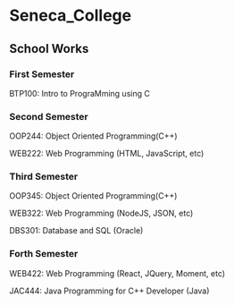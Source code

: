 # Seneca_College
## School Works

### First Semester

BTP100: Intro to PrograMming using C

### Second Semester

OOP244: Object Oriented Programming(C++)

WEB222: Web Programming (HTML, JavaScript, etc)

### Third Semester

OOP345: Object Oriented Programming(C++)

WEB322: Web Programming (NodeJS, JSON, etc)

DBS301: Database and SQL (Oracle)

### Forth Semester

WEB422: Web Programming (React, JQuery, Moment, etc)

JAC444: Java Programming for C++ Developer (Java)

